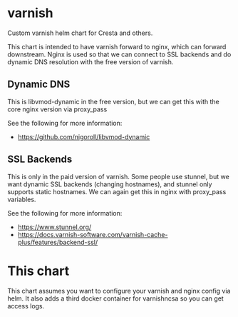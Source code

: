 # varnish
Custom varnish helm chart for Cresta and others.

This chart is intended to have varnish forward to nginx, which
can forward downstream.  Nginx is used so that we can connect to SSL
backends and do dynamic DNS resolution with the free version of varnish.

## Dynamic DNS

This is libvmod-dynamic in the free version, but we can get this with the core
nginx version via proxy_pass

See the following for more information:
* https://github.com/nigoroll/libvmod-dynamic

## SSL Backends

This is only in the paid version of varnish.  Some people use stunnel, but we
want dynamic SSL backends (changing hostnames), and stunnel only supports
static hostnames.  We can again get this in nginx with proxy_pass variables.

See the following for more information:
* https://www.stunnel.org/
* https://docs.varnish-software.com/varnish-cache-plus/features/backend-ssl/


# This chart

This chart assumes you want to configure your varnish and nginx config via helm.
It also adds a third docker container for varnishncsa so you can get access logs.
